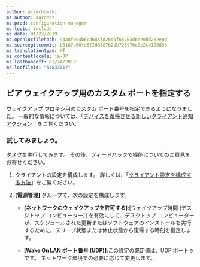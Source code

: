 ```yaml
---
author: aczechowski
ms.author: aaroncz
ms.prod: configuration-manager
ms.topic: include
ms.date: 01/22/2019
ms.openlocfilehash: 94a8f094b6cd685fd20d6f65704d6ee0dd282e0d
ms.sourcegitcommit: b8167a60fd6f2d8387b2db723976c0e2c4198d33
ms.translationtype: HT
ms.contentlocale: ja-JP
ms.lasthandoff: 01/24/2019
ms.locfileid: "54833017"
---
```

## <a name="bkmk_sleep"></a> ピア ウェイクアップ用のカスタム ポートを指定する
<!--3605925-->

ウェイクアップ プロキシ用のカスタム ポート番号を指定できるようになりました。 一般的な情報については、「[デバイスを復帰させる新しいクライアント通知アクション](/sccm/core/get-started/capabilities-in-technical-preview-1810#bkmk_wakeup)」をご覧ください。


### <a name="try-it-out"></a>試してみましょう。

タスクを実行してみます。 その後、[フィードバック](/sccm/core/understand/find-help#product-feedback)で機能についてのご意見をお寄せください。

1. クライアントの設定を構成します。 詳しくは、「[クライアント設定を構成する方法](/sccm/core/clients/deploy/configure-client-settings)」をご覧ください。  

2. **[電源管理]** グループで、次の設定を構成します。  

    - **[ネットワークのウェイクアップを許可する]**:[ウェイクアップ時間 (デスクトップ コンピューター)] を有効にして、デスクトップ コンピューターが、スケジュールされた更新またはソフトウェアのインストールを実行するために、スリープ状態または休止状態から復帰する時刻を指定します。  

    - **[Wake On LAN ポート番号 (UDP)]**:この設定の既定値は、UDP ポート `9` です。 ネットワーク環境での必要に応じて変更します。  


